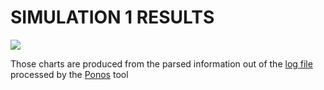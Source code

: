 # SIMULATION 1 RESULTS

<img src="charts/sim7.svg">

Those charts are produced from the parsed information out of the [log file](logs/simulation_sim7.log) processed by the [Ponos](https://github.com/PRESIB/ponos/tree/paper) tool
